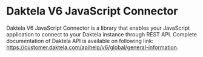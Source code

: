 # Daktela V6 JavaScript Connector

Daktela V6 JavaScript Connector is a library that enables your JavaScript application to connect to your Daktela instance through REST API.
Complete documentation of Daktela API is available on following link: https://customer.daktela.com/apihelp/v6/global/general-information. 